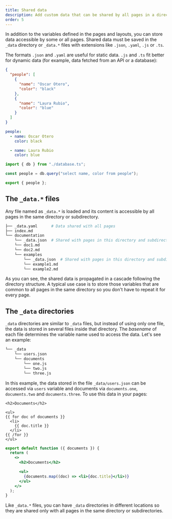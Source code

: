 ```yaml
---
title: Shared data
description: Add custom data that can be shared by all pages in a directory
order: 5
---
```


In addition to the variables defined in the pages and layouts, you can store
data accessible by some or all pages. Shared data must be saved in the `_data`
directory or `_data.*` files with extensions like `.json`, `.yaml`, `.js` or
`.ts`.

The formats `.json` and `.yaml` are useful for static data. `.js` and `.ts` fit
better for dynamic data (for example, data fetched from an API or a database):

<lume-code>

```json { title=_data.json }
{
  "people": [
    {
      "name": "Oscar Otero",
      "color": "black"
    },
    {
      "name": "Laura Rubio",
      "color": "blue"
    }
  ]
}
```

```yml { title=_data.yml }
people:
  - name: Oscar Otero
    color: black

  - name: Laura Rubio
    color: blue
```

```ts { title=_data.ts }
import { db } from "./database.ts";

const people = db.query("select name, color from people");

export { people };
```

</lume-code>

## The `_data.*` files

Any file named as `_data.*` is loaded and its content is accessible by all pages
in the same directory or subdirectory.

```sh
├── _data.yaml      # Data shared with all pages
├── index.md
└── documentation
    └── _data.json  # Shared with pages in this directory and subdirectories
    └── doc1.md
    └── doc2.md
    └── examples
        └── _data.json  # Shared with pages in this directory and subdirectories
        └── example1.md
        └── example2.md
```

As you can see, the shared data is propagated in a cascade following the
directory structure. A typical use case is to store those variables that are
common to all pages in the same directory so you don't have to repeat it for
every page.

## The `_data` directories

`_data` directories are similar to `_data` files, but instead of using only one
file, the data is stored in several files inside that directory. The _basename_
of each file determines the variable name used to access the data. Let's see an
example:

```txt
└── _data
    └── users.json
    └── documents
        └── one.js
        └── two.js
        └── three.js
```

In this example, the data stored in the file `_data/users.json` can be accessed
via `users` variable and documents via `documents.one`, `documents.two` and
`documents.three`. To use this data in your pages:

<lume-code>

```vento {title="page.vto"}
<h2>Documents</h2>

<ul>
{{ for doc of documents }}
  <li>
    {{ doc.title }}
  </li>
{{ /for }}
</ul>
```

```jsx {title="page.jsx"}
export default function ({ documents }) {
  return (
    <>
      <h2>Documents</h2>

      <ul>
        {documents.map((doc) => <li>{doc.title}</li>)}
      </ul>
    </>
  );
}
```

</lume-code>

Like `_data.*` files, you can have `_data` directories in different locations so
they are shared only with all pages in the same directory or subdirectories.
